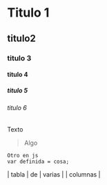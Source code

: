 # Titulo 1
## titulo2
### titulo 3
#### titulo 4
##### titulo 5
###### titulo 6

Texto

> Algo

    Otro en js
    var definida = cosa;

| tabla | de | varias |
| columnas |
